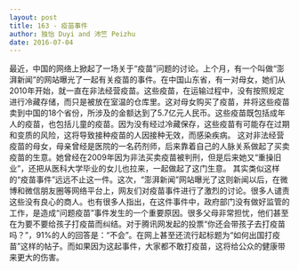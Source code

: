 ```yaml
---
layout: post
title: 163 - 疫苗事件
author: 独怡 Duyi and 沛竺 Peizhu
date: 2016-07-04
---
```



最近，中国的网络上掀起了一场关于“疫苗”问题的讨论。上个月，有一个叫做“澎湃新闻”的网站曝光了一起有关疫苗的事件。在中国山东省，有一对母女，她们从2010年开始，就一直在非法经营疫苗。这些疫苗，在运输过程中，没有按照规定进行冷藏存储，而只是被放在室温的仓库里。这对母女购买了疫苗，并将这些疫苗卖到中国的18个省份，所涉及的金额达到了5.7亿元人民币。这些疫苗既包括成年人的疫苗，也包括儿童的疫苗。因为没有经过冷藏保存，这些疫苗有可能存在过期和变质的风险，这将导致接种疫苗的人因接种无效，而感染疾病。
这对非法经营疫苗的母女，母亲曾经是医院的一名药剂师，后来靠着自己的人脉关系做起了买卖疫苗的生意。她曾经在2009年因为非法买卖疫苗被判刑，但是后来她又“重操旧业”，还把从医科大学毕业的女儿也拉来，一起做起了这门生意。
其实类似这样的“疫苗事件”远远不止这一件。这次，“澎湃新闻”网站曝光了这则新闻以后，在微博和微信朋友圈等网络平台上，网友们对疫苗事件进行了激烈的讨论。很多人谴责这些没有良心的商人。也有很多人指出，在这件事件中，政府部门没有做好监管的工作，是造成“问题疫苗”事件发生的一个重要原因。很多父母非常担忧，他们甚至在为要不要给孩子打疫苗而纠结。对于腾讯网发起的投票“你还会带孩子去打疫苗吗？”，91%的人的回答是：“不会”。在网上甚至还流行起标题为“如何出国打疫苗”这样的帖子。而如果因为这起事件，大家都不敢打疫苗，这将给公众的健康带来更大的伤害。
